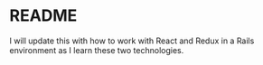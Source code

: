 # README

I will update this with how to work with React and Redux in a Rails environment as I learn these two technologies.

